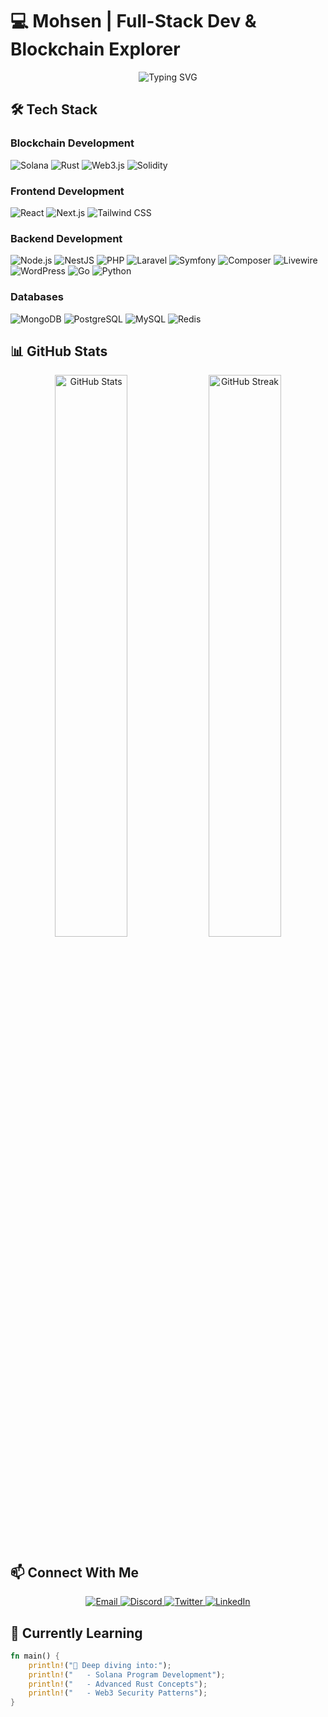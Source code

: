 # 💻 **Mohsen** | Full-Stack Dev & Blockchain Explorer

<p align="center">
  <img src="https://readme-typing-svg.demolab.com?font=Fira+Code&pause=1000&color=00F7FF&center=true&vCenter=true&width=435&lines=Building+the+future+with+code;Solana+%7C+Rust+%7C+Web3;Full-stack+developer;Open-source+enthusiast" alt="Typing SVG" />
</p>

## 🛠️ **Tech Stack**

### **Blockchain Development**
![Solana](https://img.shields.io/badge/Solana-00FFBD?style=for-the-badge&logo=solana&logoColor=white)
![Rust](https://img.shields.io/badge/Rust-000000?style=for-the-badge&logo=rust&logoColor=white)
![Web3.js](https://img.shields.io/badge/Web3.js-F16822?style=for-the-badge&logo=web3.js&logoColor=white)
![Solidity](https://img.shields.io/badge/Solidity-363636?style=for-the-badge&logo=solidity&logoColor=white)

### **Frontend Development**
![React](https://img.shields.io/badge/React-61DAFB?style=for-the-badge&logo=react&logoColor=black)
![Next.js](https://img.shields.io/badge/Next.js-000000?style=for-the-badge&logo=next.js&logoColor=white)
![Tailwind CSS](https://img.shields.io/badge/Tailwind_CSS-38B2AC?style=for-the-badge&logo=tailwind-css&logoColor=white)

### **Backend Development**
![Node.js](https://img.shields.io/badge/Node.js-339933?style=for-the-badge&logo=node.js&logoColor=white)
![NestJS](https://img.shields.io/badge/NestJS-E0234E?style=for-the-badge&logo=nestjs&logoColor=white)
![PHP](https://img.shields.io/badge/PHP-777BB4?style=for-the-badge&logo=php&logoColor=white)
![Laravel](https://img.shields.io/badge/Laravel-FF2D20?style=for-the-badge&logo=laravel&logoColor=white)
![Symfony](https://img.shields.io/badge/Symfony-000000?style=for-the-badge&logo=symfony&logoColor=white)
![Composer](https://img.shields.io/badge/Composer-885630?style=for-the-badge&logo=composer&logoColor=white)
![Livewire](https://img.shields.io/badge/Livewire-4E56A6?style=for-the-badge&logo=livewire&logoColor=white)
![WordPress](https://img.shields.io/badge/WordPress-21759B?style=for-the-badge&logo=wordpress&logoColor=white)
![Go](https://img.shields.io/badge/Go-blue?style=for-the-badge&logo=go&logoColor=white)
![Python](https://img.shields.io/badge/Python-3776AB?style=for-the-badge&logo=python&logoColor=white)

### **Databases**
![MongoDB](https://img.shields.io/badge/MongoDB-47A248?style=for-the-badge&logo=mongodb&logoColor=white)
![PostgreSQL](https://img.shields.io/badge/PostgreSQL-4169E1?style=for-the-badge&logo=postgresql&logoColor=white)
![MySQL](https://img.shields.io/badge/MySql-3ebef9?style=for-the-badge&logo=mysql&logoColor=white)
![Redis](https://img.shields.io/badge/Redis-DC382D?style=for-the-badge&logo=redis&logoColor=white)

## 📊 GitHub Stats
<p align="center">
  <img src="https://github-readme-stats.vercel.app/api?username=Bmohsen&show_icons=true&theme=radical" alt="GitHub Stats" width="48%"/>
  <img src="https://github-readme-streak-stats.herokuapp.com/?user=Bmohsen&theme=radical" alt="GitHub Streak" width="48%"/>
</p>

## 📫 Connect With Me
<p align="center">
  <a href="mailto:omohsen@pm.me">
    <img src="https://img.shields.io/badge/ProtonMail-8B89CC?style=for-the-badge&logo=protonmail&logoColor=white" alt="Email"/>
  </a>
  <a href="https://discord.com/users/402491363058253836">
    <img src="https://img.shields.io/badge/Discord-5865F2?style=for-the-badge&logo=discord&logoColor=white" alt="Discord"/>
  </a>
  <a href="https://twitter.com/yourhandle">
    <img src="https://img.shields.io/badge/Twitter-1DA1F2?style=for-the-badge&logo=twitter&logoColor=white" alt="Twitter"/>
  </a>
  <a href="https://linkedin.com/in/yourprofile">
    <img src="https://img.shields.io/badge/LinkedIn-0077B5?style=for-the-badge&logo=linkedin&logoColor=white" alt="LinkedIn"/>
  </a>
</p>

## 🌱 **Currently Learning**
```rust
fn main() {
    println!("🚀 Deep diving into:");
    println!("   - Solana Program Development");
    println!("   - Advanced Rust Concepts");
    println!("   - Web3 Security Patterns");
}
